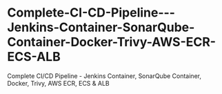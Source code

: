 # Complete-CI-CD-Pipeline---Jenkins-Container-SonarQube-Container-Docker-Trivy-AWS-ECR-ECS-ALB
Complete CI/CD Pipeline - Jenkins Container, SonarQube Container, Docker, Trivy, AWS ECR, ECS &amp; ALB
